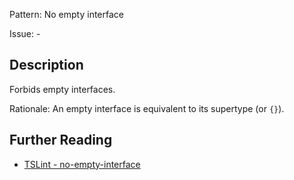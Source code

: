 Pattern: No empty interface

Issue: -

## Description

Forbids empty interfaces.  
  
Rationale: An empty interface is equivalent to its supertype (or `{}`).

## Further Reading

* [TSLint - no-empty-interface](https://palantir.github.io/tslint/rules/no-empty-interface)